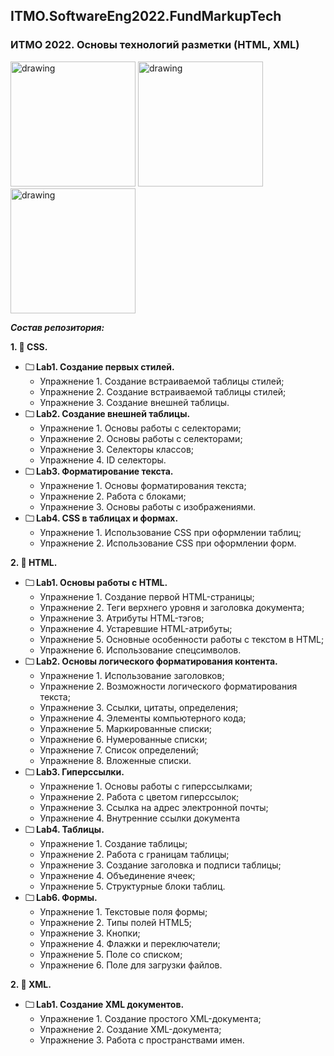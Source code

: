 ## ITMO.SoftwareEng2022.FundMarkupTech
### ИТМО 2022. Основы технологий разметки (HTML, XML)

<img src="https://ic.wampi.ru/2022/09/26/HTML.jpg" alt="drawing" width="200"/> <img src="https://ic.wampi.ru/2022/09/26/XML.png" alt="drawing" width="200"/> <img src="https://ic.wampi.ru/2022/09/26/CSS.png" alt="drawing" width="200"/>

***Состав репозитория:***

<strong>1. &#128194; CSS. </strong> 

+ <strong>&#128448; Lab1. Создание первых стилей. </strong> 
  * Упражнение 1. Создание встраиваемой таблицы стилей;
  * Упражнение 2. Создание встраиваемой таблицы стилей;
  * Упражнение 3. Создание внешней таблицы.
+ <strong>&#128448; Lab2. Создание внешней таблицы. </strong> 
  * Упражнение 1. Основы работы с селекторами;
  * Упражнение 2. Основы работы с селекторами;
  * Упражнение 3. Селекторы классов;
  * Упражнение 4. ID селекторы.
+ <strong>&#128448; Lab3. Форматирование текста. </strong> 
  * Упражнение 1. Основы форматирования текста;
  * Упражнение 2. Работа с блоками;
  * Упражнение 3. Основы работы с изображениями.
+ <strong>&#128448; Lab4. CSS в таблицах и формах. </strong> 
  * Упражнение 1. Использование CSS при оформлении таблиц;
  * Упражнение 2. Использование CSS при оформлении форм.

<strong>2. &#128194; HTML. </strong> 

+ <strong>&#128448; Lab1. Основы работы с HTML. </strong>
  * Упражнение 1. Создание первой HTML-страницы;
  * Упражнение 2. Теги верхнего уровня и заголовка документа;
  * Упражнение 3. Атрибуты HTML-тэгов;
  * Упражнение 4. Устаревшие HTML-атрибуты;
  * Упражнение 5. Основные особенности работы с текстом в HTML;
  * Упражнение 6. Использование спецсимволов.
+ <strong>&#128448; Lab2. Основы логического форматирования контента. </strong>
  * Упражнение 1. Использование заголовков;
  * Упражнение 2. Возможности логического форматирования текста;
  * Упражнение 3. Ссылки, цитаты, определения;
  * Упражнение 4. Элементы компьютерного кода;
  * Упражнение 5. Маркированные списки;
  * Упражнение 6. Нумерованные списки;
  * Упражнение 7. Список определений;
  * Упражнение 8. Вложенные списки.
+ <strong>&#128448; Lab3. Гиперссылки. </strong>
  * Упражнение 1. Основы работы с гиперссылками;
  * Упражнение 2. Работа с цветом гиперссылок;
  * Упражнение 3. Ссылка на адрес электронной почты;
  * Упражнение 4. Внутренние ссылки документа
+ <strong>&#128448; Lab4. Таблицы. </strong>
  * Упражнение 1. Создание таблицы;
  * Упражнение 2. Работа с границам таблицы;
  * Упражнение 3. Создание заголовка и подписи таблицы;
  * Упражнение 4. Объединение ячеек;
  * Упражнение 5. Структурные блоки таблиц.
+ <strong>&#128448; Lab6. Формы. </strong>
  * Упражнение 1. Текстовые поля формы;
  * Упражнение 2. Типы полей HTML5;
  * Упражнение 3. Кнопки;
  * Упражнение 4. Флажки и переключатели;
  * Упражнение 5. Поле со списком;
  * Упражнение 6. Поле для загрузки файлов.

<strong>2. &#128194; ХML. </strong> 

+ <strong>&#128448; Lab1. Создание XML документов. </strong>
  * Упражнение 1. Создание простого XML-документа; 
  * Упражнение 2. Создание XML-документа;
  * Упражнение 3. Работа с пространствами имен.
